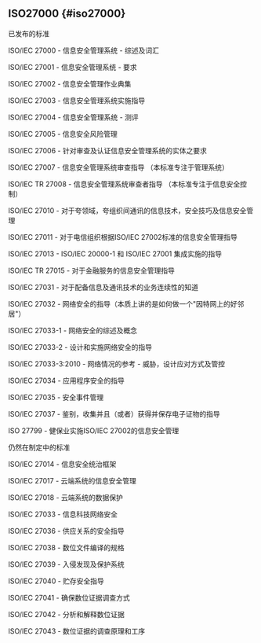 ## ISO27000 {#iso27000}

已发布的标准

   ISO/IEC 27000 - 信息安全管理系统 - 综述及词汇

   ISO/IEC 27001 - 信息安全管理系统 - 要求

   ISO/IEC 27002 - 信息安全管理作业典集

   ISO/IEC 27003 - 信息安全管理系统实施指导

   ISO/IEC 27004 - 信息安全管理系统 - 测评

   ISO/IEC 27005 - 信息安全风险管理

   ISO/IEC 27006 - 针对审查及认证信息安全管理系统的实体之要求

   ISO/IEC 27007 - 信息安全管理系统审查指导 （本标准专注于管理系统）

   ISO/IEC TR 27008 - 信息安全管理系统审查者指导 （本标准专注于信息安全控制）

   ISO/IEC 27010 - 对于夸领域，夸组织间通讯的信息技术，安全技巧及信息安全管理

   ISO/IEC 27011 - 对于电信组织根据ISO/IEC 27002标准的信息安全管理指导

   ISO/IEC 27013 - ISO/IEC 20000-1 和 ISO/IEC 27001 集成实施的指导

   ISO/IEC TR 27015 - 对于金融服务的信息安全管理指导

   ISO/IEC 27031 - 对于配备信息及通讯技术的业务连续性的知道

   ISO/IEC 27032 - 网络安全的指导（本质上讲的是如何做一个&quot;因特网上的好邻居&quot;）

   ISO/IEC 27033-1 - 网络安全的综述及概念

   ISO/IEC 27033-2 - 设计和实施网络安全的指导

   ISO/IEC 27033-3:2010 - 网络情况的参考 - 威胁，设计应对方式及管控

   ISO/IEC 27034 - 应用程序安全的指导

   ISO/IEC 27035 - 安全事件管理

   ISO/IEC 27037 - 鉴别，收集并且（或者）获得并保存电子证物的指导

   ISO 27799 - 健保业实施ISO/IEC 27002的信息安全管理

仍然在制定中的标准

   ISO/IEC 27014 - 信息安全统治框架

   ISO/IEC 27017 - 云端系统的信息安全管理

   ISO/IEC 27018 - 云端系统的数据保护

   ISO/IEC 27033 - 信息科技网络安全

   ISO/IEC 27036 - 供应关系的安全指导

   ISO/IEC 27038 - 数位文件编译的规格

   ISO/IEC 27039 - 入侵发现及保护系统

   ISO/IEC 27040 - 贮存安全指导

   ISO/IEC 27041 - 确保数位证据调查方式

   ISO/IEC 27042 - 分析和解释数位证据

   ISO/IEC 27043 - 数位证据的调查原理和工序